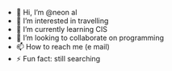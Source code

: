 - 👋 Hi, I’m @neon al
- 👀 I’m interested in travelling
- 🌱 I’m currently learning CIS
- 💞️ I’m looking to collaborate on programming
- 📫 How to reach me (e mail)
- ⚡ Fun fact: still searching

<!---
neonal01/neonal01 is a ✨ special ✨ repository because its `README.md` (this file) appears on your GitHub profile.
You can click the Preview link to take a look at your changes.
--->
